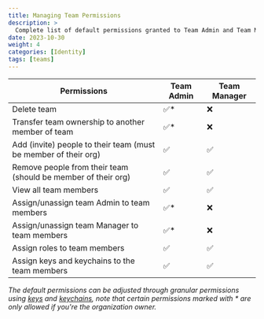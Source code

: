 ```yaml
---
title: Managing Team Permissions
description: >
  Complete list of default permissions granted to Team Admin and Team Manager roles.
date: 2023-10-30
weight: 4
categories: [Identity]
tags: [teams]
---
```


| Permissions                                                     | Team Admin  | Team Manager |
|-----------------------------------------------------------------|-------------|--------------|
| Delete team                                                     | ✅*        | ❌           |
| Transfer team ownership to another member of team               | ✅*        | ❌           |
| Add (invite) people to their team (must be member of their org) | ✅         | ✅           |
| Remove people from their team (should be member of their org)   | ✅         | ✅           |
| View all team members                                           | ✅         | ✅           |
| Assign/unassign team Admin to team members                      | ✅*        | ❌           |
| Assign/unassign team Manager to team members                    | ✅*        | ❌           |
| Assign roles to team members                                    | ✅         | ✅           |
| Assign keys and keychains to the team members                   | ✅         | ✅           |


_The default permissions can be adjusted through granular permissions using [keys](/cloud/security/keys/) and [keychains](/cloud/security/keychains/), note that certain permissions marked with * are only allowed if you're the organization owner._
